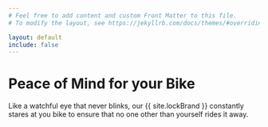 ```yaml
---
# Feel free to add content and custom Front Matter to this file.
# To modify the layout, see https://jekyllrb.com/docs/themes/#overriding-theme-defaults

layout: default
include: false
---
```


# Peace of Mind for your Bike

Like a watchful eye that never blinks, our {{ site.lockBrand }} constantly stares at you bike to ensure that no one other than yourself rides it away.